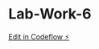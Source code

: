 # Lab-Work-6

[Edit in Codeflow ⚡️](https://stackblitz.com/~/github.com/Alizhan-Myrzagali/Lab-Work-6)